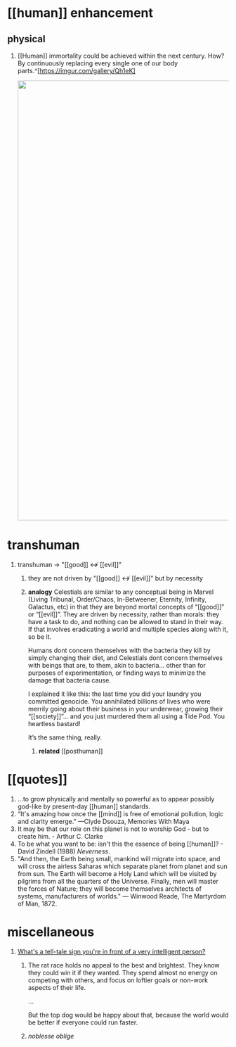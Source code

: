 # [[human]] enhancement
## physical
1. [[Human]] immortality could be achieved within the next century. How? By continuously replacing every single one of our body parts.^[https://imgur.com/gallery/Qh1eK]

	<img src="https://i.imgur.com/8cxOoWv.jpeg" width="1000" />
	
# transhuman
1. transhuman → "[[good]] ↮ [[evil]]"
	1. they are not driven by "[[good]] ↮ [[evil]]" but by necessity
	2. **analogy**
		Celestials are similar to any conceptual being in Marvel (Living Tribunal, Order/Chaos, In-Betweener, Eternity, Infinity, Galactus, etc) in that they are beyond mortal concepts of “[[good]]” or “[[evil]]”. They are driven by necessity, rather than morals: they have a task to do, and nothing can be allowed to stand in their way. If that involves eradicating a world and multiple species along with it, so be it.
		
		Humans dont concern themselves with the bacteria they kill by simply changing their diet, and Celestials dont concern themselves with beings that are, to them, akin to bacteria… other than for purposes of experimentation, or finding ways to minimize the damage that bacteria cause.
		
		I explained it like this: the last time you did your laundry you committed genocide. You annihilated billions of lives who were merrily going about their business in your underwear, growing their “[[society]]”… and you just murdered them all using a Tide Pod. You heartless bastard!
		
		It’s the same thing, really.
		
		1. **related**
			[[posthuman]]

# [[quotes]]
1. ...to grow physically and mentally so powerful as to appear possibly god-like by present-day [[human]] standards.
2. “It's amazing how once the [[mind]] is free of emotional pollution, logic and clarity emerge.” —Clyde Dsouza, Memories With Maya
3. It may be that our role on this planet is not to worship God - but to create him. -   Arthur C. Clarke
4. To be what you want to be: isn't this the essence of being [[human]]? - David Zindell (1988) _Neverness_.
5. "And then, the Earth being small, mankind will migrate into space, and will cross the airless Saharas which separate planet from planet and sun from sun. The Earth will become a Holy Land which will be visited by pilgrims from all the quarters of the Universe. Finally, men will master the forces of Nature; they will become themselves architects of systems, manufacturers of worlds." — Winwood Reade, The Martyrdom of Man, 1872.

# miscellaneous
1. [What's a tell-tale sign you're in front of a very intelligent person?](https://qr.ae/pvg2Eg)
	1. The rat race holds no appeal to the best and brightest. They know they could win it if they wanted. They spend almost no energy on competing with others, and focus on loftier goals or non-work aspects of their life.
	   
	   ...
	   
	   But the top dog would be happy about that, because the world would be better if everyone could run faster.
	3. *noblesse oblige*
